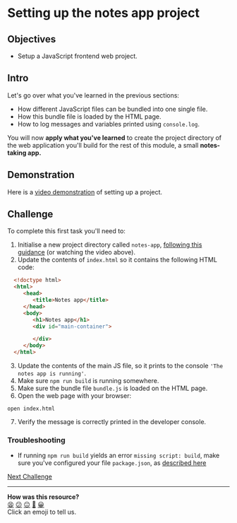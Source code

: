# Setting up the notes app project

## Objectives

  * Setup a JavaScript frontend web project.

## Intro

Let's go over what you've learned in the previous sections:
 * How different JavaScript files can be bundled into one single file.
 * How this bundle file is loaded by the HTML page.
 * How to log messages and variables printed using `console.log`.

You will now **apply what you've learned** to create the project directory of
the web application you'll build for the rest of this module, a small
**notes-taking app.**

## Demonstration

Here is a [video demonstration](https://youtu.be/afS2gHsqNqc?t=66) of setting up a project.

## Challenge

To complete this first task you'll need to:
 1. Initialise a new project directory called `notes-app`, [following this guidance](../pills/setup_minimal_frontend_webapp.md) (or watching the video above).
 2. Update the contents of `index.html` so it contains the following HTML code:
 ```html
   <!doctype html>
   <html>
      <head>
         <title>Notes app</title>
      </head>
      <body>
         <h1>Notes app</h1>
         <div id="main-container">

         </div>
      </body>
   </html>
 ```
 3. Update the contents of the main JS file, so it prints to the console `'The
    notes app is running'`.
 4. Make sure `npm run build` is running somewhere.
 5. Make sure the bundle file `bundle.js` is loaded on the HTML page.
 6. Open the web page with your browser:
   ```
   open index.html
   ```
 7. Verify the message is correctly
    printed in the developer console.

### Troubleshooting

 * If running `npm run build` yields an error `missing script: build`, make sure you've configured your file `package.json`, as [described here](../pills/setup_minimal_frontend_webapp.md#4-add-the-build-script-to-packagejson)

[Next Challenge](04_test_driving_notes_class.md)

<!-- BEGIN GENERATED SECTION DO NOT EDIT -->

---

**How was this resource?**  
[😫](https://airtable.com/shrUJ3t7KLMqVRFKR?prefill_Repository=makersacademy%2Fjavascript-web-applications&prefill_File=contents%2F03_notes_app_scaffold.md&prefill_Sentiment=😫) [😕](https://airtable.com/shrUJ3t7KLMqVRFKR?prefill_Repository=makersacademy%2Fjavascript-web-applications&prefill_File=contents%2F03_notes_app_scaffold.md&prefill_Sentiment=😕) [😐](https://airtable.com/shrUJ3t7KLMqVRFKR?prefill_Repository=makersacademy%2Fjavascript-web-applications&prefill_File=contents%2F03_notes_app_scaffold.md&prefill_Sentiment=😐) [🙂](https://airtable.com/shrUJ3t7KLMqVRFKR?prefill_Repository=makersacademy%2Fjavascript-web-applications&prefill_File=contents%2F03_notes_app_scaffold.md&prefill_Sentiment=🙂) [😀](https://airtable.com/shrUJ3t7KLMqVRFKR?prefill_Repository=makersacademy%2Fjavascript-web-applications&prefill_File=contents%2F03_notes_app_scaffold.md&prefill_Sentiment=😀)  
Click an emoji to tell us.

<!-- END GENERATED SECTION DO NOT EDIT -->
